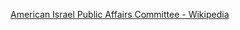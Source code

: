 ﻿[American Israel Public Affairs Committee - Wikipedia](https://en.wikipedia.org/wiki/American_Israel_Public_Affairs_Committee)